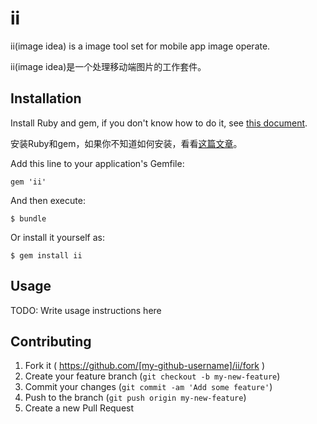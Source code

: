 # ii

ii(image idea) is a image tool set for mobile app image operate.

ii(image idea)是一个处理移动端图片的工作套件。

## Installation

Install Ruby and gem, if you don't know how to do it, see [this document]().

安装Ruby和gem，如果你不知道如何安装，看看[这篇文章]()。

Add this line to your application's Gemfile:

    gem 'ii'

And then execute:

    $ bundle

Or install it yourself as:

    $ gem install ii

## Usage

TODO: Write usage instructions here

## Contributing

1. Fork it ( https://github.com/[my-github-username]/ii/fork )
2. Create your feature branch (`git checkout -b my-new-feature`)
3. Commit your changes (`git commit -am 'Add some feature'`)
4. Push to the branch (`git push origin my-new-feature`)
5. Create a new Pull Request
